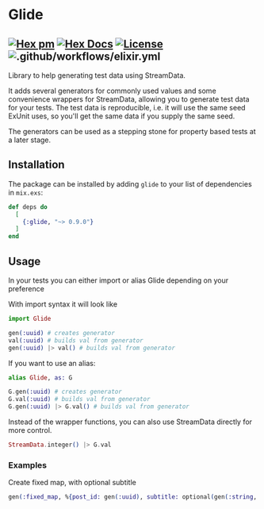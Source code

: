 # Glide

## [![Hex pm](http://img.shields.io/hexpm/v/glide.svg?style=flat)](https://hex.pm/packages/glide) [![Hex Docs](https://img.shields.io/badge/hex-docs-9768d1.svg)](https://hexdocs.pm/glide) [![License](https://img.shields.io/badge/License-MIT-blue.svg)](https://opensource.org/licenses/MIT)![.github/workflows/elixir.yml](https://github.com/maartenvanvliet/glide/workflows/.github/workflows/elixir.yml/badge.svg)
<!-- MDOC !-->

Library to help generating test data using StreamData.

It adds several generators for commonly used values and some convenience wrappers for StreamData, allowing you to generate test data for your tests. The test data is reproducible, i.e. it will use the same seed ExUnit uses, so you'll get the same data if you supply the same seed.

The generators can be used as a stepping stone for property based tests at a later stage.

## Installation

The package can be installed by adding `glide` to your list of dependencies in `mix.exs`:

```elixir
def deps do
  [
    {:glide, "~> 0.9.0"}
  ]
end
```

## Usage

In your tests you can either import or alias Glide depending on your preference

With import syntax it will look like
```elixir
import Glide

gen(:uuid) # creates generator
val(:uuid) # builds val from generator
gen(:uuid) |> val() # builds val from generator
```

If you want to use an alias:
```elixir
alias Glide, as: G

G.gen(:uuid) # creates generator
G.val(:uuid) # builds val from generator
G.gen(:uuid) |> G.val() # builds val from generator
```

Instead of the wrapper functions, you can also use StreamData directly for more control.
```elixir
StreamData.integer() |> G.val
```

### Examples
Create fixed map, with optional subtitle
```elixir
gen(:fixed_map, %{post_id: gen(:uuid), subtitle: optional(gen(:string, [:ascii]))})
```